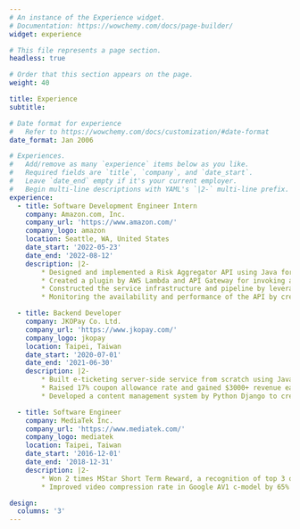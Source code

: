 ```yaml
---
# An instance of the Experience widget.
# Documentation: https://wowchemy.com/docs/page-builder/
widget: experience

# This file represents a page section.
headless: true

# Order that this section appears on the page.
weight: 40

title: Experience
subtitle:

# Date format for experience
#   Refer to https://wowchemy.com/docs/customization/#date-format
date_format: Jan 2006

# Experiences.
#   Add/remove as many `experience` items below as you like.
#   Required fields are `title`, `company`, and `date_start`.
#   Leave `date_end` empty if it's your current employer.
#   Begin multi-line descriptions with YAML's `|2-` multi-line prefix.
experience:
  - title: Software Development Engineer Intern
    company: Amazon.com, Inc.
    company_url: 'https://www.amazon.com/'
    company_logo: amazon
    location: Seattle, WA, United States
    date_start: '2022-05-23'
    date_end: '2022-08-12'
    description: |2-    
        * Designed and implemented a Risk Aggregator API using Java for preventing fraud in fraud mitigation toolkit.
        * Created a plugin by AWS Lambda and API Gateway for invoking an internal back-end service and aggregated the results for upstream client.
        * Constructed the service infrastructure and pipeline by leveraging AWS CDK infrastructure eco-system.
        * Monitoring the availability and performance of the API by creating metrics, alarms, and dashboard.

  - title: Backend Developer
    company: JKOPay Co. Ltd.
    company_url: 'https://www.jkopay.com/'
    company_logo: jkopay
    location: Taipei, Taiwan
    date_start: '2020-07-01'
    date_end: '2021-06-30'
    description: |2-
        * Built e-ticketing server-side service from scratch using Java Spring Boot, MyBatis, MySQL, Docker, and ELK stack; responsible for managing project from initial documentation, database schema design, and implementation.
        * Raised 17% coupon allowance rate and gained $3000+ revenue each month in coupon service by implementing instant-payback coupon by Python Django framework, Redis Queue, Kafka, MySQL.
        * Developed a content management system by Python Django to create coupons and campaigns for marketing usage.

  - title: Software Engineer
    company: MediaTek Inc.
    company_url: 'https://www.mediatek.com/'
    company_logo: mediatek
    location: Taipei, Taiwan
    date_start: '2016-12-01'
    date_end: '2018-12-31'
    description: |2-
        * Won 2 times MStar Short Term Reward, a recognition of top 3 outstanding employees in the Division per quarter.
        * Improved video compression rate in Google AV1 c-model by 65% through implementing data compression algorithm.

design:
  columns: '3'
---
```

